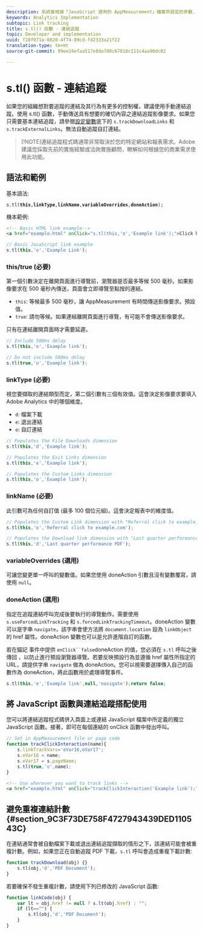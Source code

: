 ```yaml
---
description: 系統會根據「JavaScript 適用的 AppMeasurement」檔案所設定的參數，自動追蹤檔案下載和退出連結。
keywords: Analytics Implementation
subtopic: Link tracking
title: s.tl() 函數 - 連結追蹤
topic: Developer and implementation
uuid: f28f071a-8820-4f74-89cd-fd2333a21f22
translation-type: tm+mt
source-git-commit: 99ee24efaa517e8da700c67818c111c4aa90dc02

---
```



# s.tl() 函數 - 連結追蹤

如果您的組織想對要追蹤的連結及其行為有更多的控制權，建議使用手動連結追蹤。使用 s.tl() 函數，手動傳送具有想要的確切內容之連結追蹤影像要求。如果您只需要基本連結追蹤，請參閱[設定變數](c-variables/configuration-variables.md)底下的 `s.trackDownloadLinks` 和 `s.trackExternalLinks`。無法自動追蹤自訂連結。

> [!NOTE]連結追蹤程式碼通常非常取決於您的特定網站和報表需求。Adobe 建議您採取先前的實施經驗或洽詢實施顧問，瞭解如何根據您的商業需求使用此功能。

## 語法和範例

基本語法:

`s.tl(`**`this`**`,`**`linkType`**`,`**`linkName`**`,`**`variableOverrides`**`,`**`doneAction`**`);`

機本範例:

```HTML
<!-- Basic HTML link example-->
<a href="example.html" onClick="s.tl(this,'o','Example link');">Click here</a>
```

```JavaScript
// Basic JavaScript link example
s.tl(this,'o','Example Link');
```

### this/true (必要)

第一個引數決定在離開頁面進行導覽前，瀏覽器是否最多等候 500 毫秒。如果影像要求在 500 毫秒內傳送，頁面會立即導覽至點按的連結。

* `this`: 等候最多 500 毫秒，讓 AppMeasurement 有時間傳送影像要求。預設值。
* `true`: 請勿等候。如果連結離開頁面進行導覽，有可能不會傳送影像要求。

只有在連結離開頁面時才需要延遲。

```JavaScript
// Include 500ms delay
s.tl(this,'o','Example link');

// Do not include 500ms delay
s.tl(true,'o','Example link');
```

### linkType (必要)

視您要擷取的連結類型而定，第二個引數有三個有效值。這會決定影像要求要填入 Adobe Analytics 中的哪個維度。

* `d`: 檔案下載
* `e`: 退出連結
* `o`: 自訂連結

```JavaScript
// Populates the File Downloads dimension
s.tl(this,'d','Example link');

// Populates the Exit Links dimension
s.tl(this,'e','Example link');

// Populates the Custom Links dimension
s.tl(this,'o','Example link');
```

### linkName (必要)

此引數可為任何自訂值 (最多 100 個位元組)。這會決定報表中的維度值。

```JavaScript
// Populates the Custom Link dimension with "Referral click to example.com"
s.tl(this,'o','Referral click to example.com');

// Populates the Download link dimension with "Last quarter performance PDF"
s.tl(this,'d','Last quarter performance PDF');
```

### variableOverrides (選用)

可讓您變更單一呼叫的變數值。如果您使用 doneAction 引數且沒有變數覆寫，請使用 `null`。

### doneAction (選用)

指定在追蹤連結呼叫完成後要執行的導覽動作。需要使用 `s.useForcedLinkTracking` 和 `s.forcedLinkTrackingTimeout`。doneAction 變數可以是字串 `navigate`，該字串會使方法將 `document.location` 設為 `linkObject` 的 href 屬性。doneAction 變數也可以是允許進階自訂的函數。

若在錨記 事件中提供 `onClick``false`doneAction 的值，您必須在 `s.tl` 呼叫之後傳回 ，以防止進行預設瀏覽器導覽。若要反映預設行為並遵循 href 屬性所指定的 URL，請提供字串 `navigate` 做為 doneAction。您可以視需要選擇傳入自己的函數作為 doneAction，將此函數用於處理導覽事件。

```JavaScript
s.tl(this,'e','Example link',null,'navigate');return false;
```

## 將 JavaScript 函數與連結追蹤搭配使用

您可以將連結追蹤程式碼併入頁面上或連結 JavaScript 檔案中所定義的獨立 JavaScript 函數。接著，即可在每個連結的 onClick 函數中發出呼叫。

```JavaScript
// Set in AppMeasurement file or page code
function trackClickInteraction(name){
    s.linkTrackVars='eVar16,eVar17';
    s.eVar16 = name;
    s.eVar17 = s.pageName;
    s.tl(true,'o',name);
}
```

```HTML
<!-- Use wherever you want to track links -->
<a href="example.html" onClick="trackClickInteraction('Example link');">Click here</a>
```

## 避免重複連結計數 {#section_9C3F73DE758F4727943439DED110543C}

在連結通常會被自動檔案下載或退出連結追蹤擷取的情形之下，該連結可能會被重複計數。例如，如果您正在自動追蹤 PDF 下載，`s.tl` 呼叫會造成重複下載計數:

```JavaScript
function trackDownload(obj) {}
    s.tl(obj,'d','PDF Document');
}
```

若要確保不發生重複計數，請使用下列已修改的 JavaScript 函數:

```JavaScript
function linkCode(obj) {
    var lt = obj.href != null ? s.lt(obj.href) : "";
    if (lt=="") {
        s.tl(obj,'d','PDF Document');
    }
}
```
